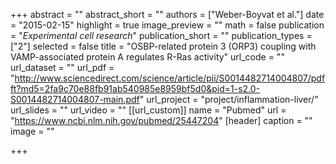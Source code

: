 +++
abstract = ""
abstract_short = ""
authors = ["Weber-Boyvat et al."]
date = "2015-02-15"
highlight = true
image_preview = ""
math = false
publication = "*Experimental cell research*"
publication_short = ""
publication_types = ["2"]
selected = false
title = "OSBP-related protein 3 (ORP3) coupling with VAMP-associated protein A regulates R-Ras activity"
url_code = ""
url_dataset = ""
url_pdf = "http://www.sciencedirect.com/science/article/pii/S0014482714004807/pdfft?md5=2fa9c70e88fb91ab540985e8959bf5d0&pid=1-s2.0-S0014482714004807-main.pdf"
url_project = "project/inflammation-liver/"
url_slides = ""
url_video = ""
[[url_custom]]
    name = "Pubmed"
    url = "https://www.ncbi.nlm.nih.gov/pubmed/25447204"
[header]
  caption = ""
  image = ""

+++

